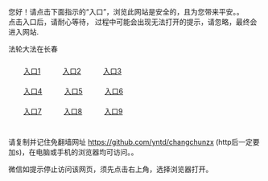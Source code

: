 您好！请点击下面指示的“入口”，浏览此网站是安全的，且为您带来平安。。 <br/>
点击入口后，请耐心等待， 过程中可能会出现无法打开的提示，请忽略，最终会进入网站. </br>

法轮大法在长春<br/>
<div style="padding:10px"><a style="margin:20px" target="_blank" href="https://d30ai67hc1jrgz.cloudfront.net/2Qpsp?azebfvf" id="ccLink1" rel="nofollow">入口1</a> <a target="_blank" style="margin:20px" href="https://d1bxsnaw8g2zt.cloudfront.net/2Qpsp?fqxdnj" id="ccLink2" rel="nofollow">入口2</a> <a style="margin:20px" target="_blank" href="https://d2i6j1ttg0edb6.cloudfront.net/2Qpsp?fgzcn" id="ccLink3" rel="nofollow">入口3</a></div>

<div style="padding:10px" ><a style="margin:20px" target="_blank" href="https://d30ai67hc1jrgz.cloudfront.net/2Qpsp?azebfvf" id="ccLink4" rel="nofollow">入口4</a> <a style="margin:20px" href="https://d1bxsnaw8g2zt.cloudfront.net/2Qpsp?fqxdnj" target="_blank" id="ccLink5" rel="nofollow">入口5</a> <a style="margin:20px" href="https://d2i6j1ttg0edb6.cloudfront.net/2Qpsp?fgzcn" target="_blank" id="ccLink6" rel="nofollow">入口6</a></div>

<div style="padding:10px"><a style="margin:20px" target="_blank" href="https://d30ai67hc1jrgz.cloudfront.net/2Qpsp?azebfvf" id="ccLink7" rel="nofollow">入口7</a> <a style="margin:20px" href="https://d1bxsnaw8g2zt.cloudfront.net/2Qpsp?fqxdnj" target="_blank" id="ccLink8" rel="nofollow">入口8</a> <a style="margin:20px" target="_blank" href="https://d2i6j1ttg0edb6.cloudfront.net/2Qpsp?fgzcn" id="ccLink9" rel="nofollow">入口9</a></div>

<br/>



请复制并记住免翻墙网址 https://github.com/yntd/changchunzx (http后一定要加s)，在电脑或手机的浏览器均可访问。。<br/>

微信如提示停止访问该网页，须先点击右上角，选择浏览器打开。
